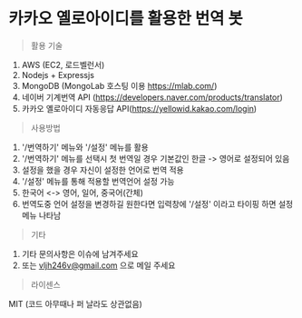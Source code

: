 # 카카오 옐로아이디를 활용한 번역 봇

> 활용 기술

 1. AWS (EC2, 로드벨런서)
 2. Nodejs + Expressjs
 3. MongoDB (MongoLab 호스팅 이용 https://mlab.com/)
 4. 네이버 기계번역 API (https://developers.naver.com/products/translator)
 5. 카카오 옐로아이디 자동응답 API(https://yellowid.kakao.com/login)

> 사용방법

 1. '/번역하기' 메뉴와 '/설정' 메뉴를 활용
 2. '/번역하기' 메뉴를 선택시 첫 번역일 경우 기본값인 한글 -> 영어로 설정되어 있음
 3. 설정을 했을 경우 자신이 설정한 언어로 번역 적용
 4. '/설정' 메뉴를 통해 적용할 번역언어 설정 가능
 5. 한국어 <-> 영어, 일어, 중국어(간체)
 6. 번역도중 언어 설정을 변경하길 원한다면 입력창에 '/설정' 이라고 타이핑 하면 설정메뉴 나타남

> 기타

 1. 기타 문의사항은 이슈에 남겨주세요
 2. 또는 vljh246v@gmail.com 으로 메일 주세요
 

> 라이센스

 MIT (코드 아무때나 퍼 날라도 상관없음)
